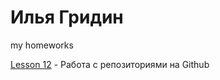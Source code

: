 

# Илья Гридин
my homeworks

[Lesson 12](https://ilyagridin7.github.io/lesson_12/ "урок 12") - Работа с репозиториями на Github
